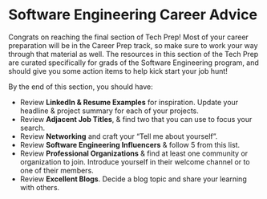 # Software Engineering Career Advice

Congrats on reaching the final section of Tech Prep! Most of your career
preparation will be in the Career Prep track, so make sure to work your way
through that material as well. The resources in this section of the Tech Prep
are curated specifically for grads of the Software Engineering program, and
should give you some action items to help kick start your job hunt!

By the end of this section, you should have:

* Review **LinkedIn & Resume Examples** for inspiration. Update your headline &
  project summary for each of your projects.
* Review **Adjacent Job Titles**, & find two that you can use to focus your search.
* Review **Networking** and craft your “Tell me about yourself”.
* Review **Software Engineering Influencers** & follow 5 from this list.
* Review **Professional Organizations** & find at least one community or
  organization to join. Introduce yourself in their welcome channel or to one of
  their members.
* Review **Excellent Blogs**. Decide a blog topic and share your learning with others.